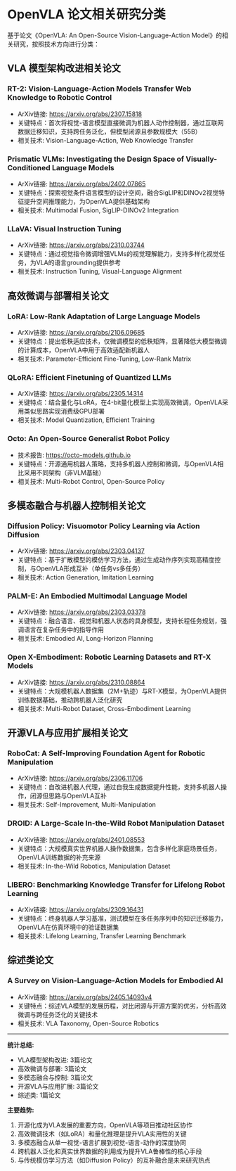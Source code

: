 # OpenVLA 论文相关研究分类

基于论文《OpenVLA: An Open-Source Vision-Language-Action Model》的相关研究，按照技术方向进行分类：

## VLA 模型架构改进相关论文

### RT-2: Vision-Language-Action Models Transfer Web Knowledge to Robotic Control
- ArXiv链接: https://arxiv.org/abs/2307.15818
- 关键特点：首次将视觉-语言模型直接微调为机器人动作控制器，通过互联网数据迁移知识，支持跨任务泛化，但模型闭源且参数规模大（55B）
- 相关技术: Vision-Language-Action, Web Knowledge Transfer

### Prismatic VLMs: Investigating the Design Space of Visually-Conditioned Language Models
- ArXiv链接: https://arxiv.org/abs/2402.07865
- 关键特点：探索视觉条件语言模型的设计空间，融合SigLIP和DINOv2视觉特征提升空间推理能力，为OpenVLA提供基础架构
- 相关技术: Multimodal Fusion, SigLIP-DINOv2 Integration

### LLaVA: Visual Instruction Tuning
- ArXiv链接: https://arxiv.org/abs/2310.03744
- 关键特点：通过视觉指令微调增强VLMs的视觉理解能力，支持多样化视觉任务，为VLA的语言grounding提供参考
- 相关技术: Instruction Tuning, Visual-Language Alignment

## 高效微调与部署相关论文

### LoRA: Low-Rank Adaptation of Large Language Models
- ArXiv链接: https://arxiv.org/abs/2106.09685
- 关键特点：提出低秩适应技术，仅微调模型的低秩矩阵，显著降低大模型微调的计算成本，OpenVLA中用于高效适配新机器人
- 相关技术: Parameter-Efficient Fine-Tuning, Low-Rank Matrix

### QLoRA: Efficient Finetuning of Quantized LLMs
- ArXiv链接: https://arxiv.org/abs/2305.14314
- 关键特点：结合量化与LoRA，在4-bit量化模型上实现高效微调，OpenVLA采用类似思路实现消费级GPU部署
- 相关技术: Model Quantization, Efficient Training

### Octo: An Open-Source Generalist Robot Policy
- 技术报告: https://octo-models.github.io
- 关键特点：开源通用机器人策略，支持多机器人控制和微调，与OpenVLA相比采用不同架构（非VLM基础）
- 相关技术: Multi-Robot Control, Open-Source Policy

## 多模态融合与机器人控制相关论文

### Diffusion Policy: Visuomotor Policy Learning via Action Diffusion
- ArXiv链接: https://arxiv.org/abs/2303.04137
- 关键特点：基于扩散模型的模仿学习方法，通过生成动作序列实现高精度控制，与OpenVLA形成互补（单任务vs多任务）
- 相关技术: Action Generation, Imitation Learning

### PALM-E: An Embodied Multimodal Language Model
- ArXiv链接: https://arxiv.org/abs/2303.03378
- 关键特点：融合语言、视觉和机器人状态的具身模型，支持长程任务规划，强调语言在复杂任务中的指导作用
- 相关技术: Embodied AI, Long-Horizon Planning

### Open X-Embodiment: Robotic Learning Datasets and RT-X Models
- ArXiv链接: https://arxiv.org/abs/2310.08864
- 关键特点：大规模机器人数据集（2M+轨迹）与RT-X模型，为OpenVLA提供训练数据基础，推动跨机器人泛化研究
- 相关技术: Multi-Robot Dataset, Cross-Embodiment Learning

## 开源VLA与应用扩展相关论文

### RoboCat: A Self-Improving Foundation Agent for Robotic Manipulation
- ArXiv链接: https://arxiv.org/abs/2306.11706
- 关键特点：自改进机器人代理，通过自我生成数据提升性能，支持多机器人操作，闭源但思路与OpenVLA互补
- 相关技术: Self-Improvement, Multi-Manipulation

### DROID: A Large-Scale In-the-Wild Robot Manipulation Dataset
- ArXiv链接: https://arxiv.org/abs/2401.08553
- 关键特点：大规模真实世界机器人操作数据集，包含多样化家庭场景任务，OpenVLA训练数据的补充来源
- 相关技术: In-the-Wild Robotics, Manipulation Dataset

### LIBERO: Benchmarking Knowledge Transfer for Lifelong Robot Learning
- ArXiv链接: https://arxiv.org/abs/2309.16431
- 关键特点：终身机器人学习基准，测试模型在多任务序列中的知识迁移能力，OpenVLA在仿真环境中的验证数据集
- 相关技术: Lifelong Learning, Transfer Learning Benchmark

## 综述类论文

### A Survey on Vision-Language-Action Models for Embodied AI
- ArXiv链接: https://arxiv.org/abs/2405.14093v4
- 关键特点：综述VLA模型的发展历程，对比闭源与开源方案的优劣，分析高效微调与跨任务泛化的关键技术
- 相关技术: VLA Taxonomy, Open-Source Robotics

---

**统计总结:**
- VLA模型架构改进: 3篇论文
- 高效微调与部署: 3篇论文
- 多模态融合与控制: 3篇论文
- 开源VLA与应用扩展: 3篇论文
- 综述类: 1篇论文

**主要趋势:**
1. 开源化成为VLA发展的重要方向，OpenVLA等项目推动社区协作
2. 高效微调技术（如LoRA）和量化推理是提升VLA实用性的关键
3. 多模态融合从单一视觉-语言扩展到视觉-语言-动作的深度协同
4. 跨机器人泛化和真实世界数据的利用成为提升VLA鲁棒性的核心手段
5. 与传统模仿学习方法（如Diffusion Policy）的互补融合是未来研究热点
